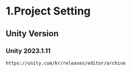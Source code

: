 # 1.Project Setting
## Unity Version
### Unity 2023.1.11
    https://unity.com/kr/releases/editor/archive
